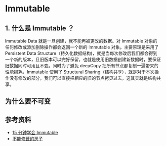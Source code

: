 # Immutable



## 1. 什么是 Immutable ？

Immutable Data 就是一旦创建，就不能再被更改的数据。对 Immutable 对象的任何修改或添加删除操作都会返回一个新的 Immutable 对象。主要原理是采用了 Persistent Data Structure（持久化数据结构)，就是当每次修改后我们都会得到一个新的版本，且旧版本可以完好保留，也就是使用旧数据创建新数据时，要保证旧数据同时可用且不变。同时为了避免 deepCopy 把所有节点都复制一遍带来的性能损耗，Immutable 使用了 Structural Sharing（结构共享），就是对于本次操作没有修改的部分，我们可以直接把相应的旧的节点拷贝过去，这其实就是结构共享。



## 为什么要不可变







## 参考资料

- [15 分钟学会 Immutable](https://mp.weixin.qq.com/s/8-xfY45DLqKDKAhvP16sUw)
- [不能修葺的房子](https://mp.weixin.qq.com/s/APqvWcqhT5GSYsho_-sEtA)